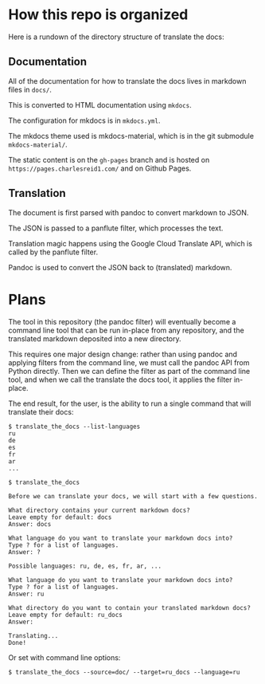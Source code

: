 # How this repo is organized

Here is a rundown of the directory structure
of translate the docs:

## Documentation

All of the documentation for how to translate the docs 
lives in markdown files in `docs/`.

This is converted to HTML documentation using `mkdocs`.

The configuration for mkdocs is in `mkdocs.yml`.

The mkdocs theme used is mkdocs-material, which is in the 
git submodule `mkdocs-material/`.

The static content is on the `gh-pages` branch and is hosted
on `https://pages.charlesreid1.com/` and on Github Pages.

## Translation

The document is first parsed with pandoc to convert markdown
to JSON.

The JSON is passed to a panflute filter, which processes the text.

Translation magic happens using the Google Cloud Translate API,
which is called by the panflute filter.

Pandoc is used to convert the JSON back to (translated) markdown.

# Plans

The tool in this repository (the pandoc filter) will eventually
become a command line tool that can be run in-place from any 
repository, and the translated markdown deposited into a new 
directory.

This requires one major design change: rather than using pandoc
and applying filters from the command line, we must call the 
pandoc API from Python directly. Then we can define the filter
as part of the command line tool, and when we call the translate
the docs tool, it applies the filter in-place.

The end result, for the user, is the ability to run a single command
that will translate their docs:

```
$ translate_the_docs --list-languages
ru
de
es
fr
ar
...

$ translate_the_docs 

Before we can translate your docs, we will start with a few questions.

What directory contains your current markdown docs?
Leave empty for default: docs
Answer: docs

What language do you want to translate your markdown docs into?
Type ? for a list of languages.
Answer: ?

Possible languages: ru, de, es, fr, ar, ...

What language do you want to translate your markdown docs into?
Type ? for a list of languages.
Answer: ru

What directory do you want to contain your translated markdown docs?
Leave empty for default: ru_docs
Answer:

Translating...
Done!
```

Or set with command line options:

```
$ translate_the_docs --source=doc/ --target=ru_docs --language=ru
```

